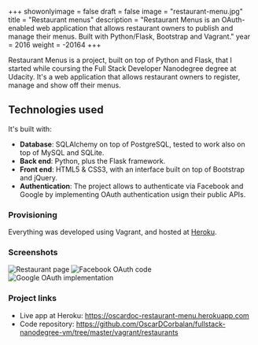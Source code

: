 +++
showonlyimage = false
draft = false
image = "restaurant-menu.jpg"
title = "Restaurant menus"
description = "Restaurant Menus is an OAuth-enabled web application that allows restaurant owners to publish and manage their menus. Built with Python/Flask, Bootstrap and Vagrant."
year = 2016
weight = -20164
+++

Restaurant Menus is a project, built on top of Python and Flask, that I started while coursing the Full Stack Developer Nanodegree degree at Udacity. It's a web application that allows restaurant owners to register, manage and show off their menus.

## Technologies used

It's built with:

* **Database**: SQLAlchemy on top of PostgreSQL, tested to work also on top of MySQL and SQLite.
* **Back end**: Python, plus the Flask framework.
* **Front end**:  HTML5 & CSS3, with an interface built on top of Bootstrap and jQuery.
* **Authentication**: The project allows to authenticate via Facebook and Google by implementing OAuth authentication usign their public APIs.

### Provisioning

Everything was developed using Vagrant, and hosted at [Heroku](https://www.heroku.com).

### Screenshots

![Restaurant page](/project/restaurant-menu/menu-of-restaurant.jpg)
![Facebook OAuth code](/project/restaurant-menu/oauth-facebook.png)
![Google OAuth implementation](/project/restaurant-menu/oauth-google.png)

### Project links

 * Live app at Heroku: https://oscardoc-restaurant-menu.herokuapp.com
 * Code repository: https://github.com/OscarDCorbalan/fullstack-nanodegree-vm/tree/master/vagrant/restaurants
